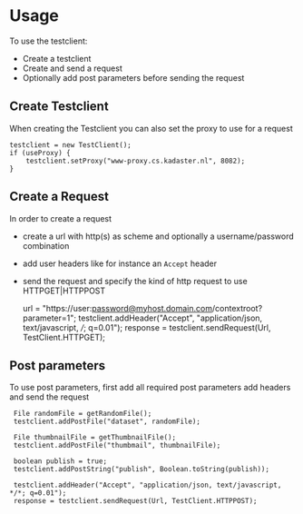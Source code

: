 
# Usage

To use the testclient:
+ Create a testclient
+ Create and send a request
+ Optionally add post parameters before sending the request

## Create Testclient
When creating the Testclient you can also set the proxy to use for a request

	testclient = new TestClient();
    if (useProxy) {
    	testclient.setProxy("www-proxy.cs.kadaster.nl", 8082);
    }


## Create a Request
In order to create a request
+ create a url with http(s) as scheme and optionally a username/password combination
+ add user headers like for instance an `Accept` header
+ send the request and specify the kind of http request to use HTTPGET|HTTPPOST


    url = "https://user:password@myhost.domain.com/contextroot?parameter=1";
    testclient.addHeader("Accept", "application/json, text/javascript, */*; q=0.01");
    response = testclient.sendRequest(Url, TestClient.HTTPGET);
       
## Post parameters
To use post parameters, first add all required post parameters add headers and send the request

     File randomFile = getRandomFile();
     testclient.addPostFile("dataset", randomFile);
     
     File thumbnailFile = getThumbnailFile();
     testclient.addPostFile("thumbmail", thumbnailFile);
        
     boolean publish = true;
     testclient.addPostString("publish", Boolean.toString(publish));
     
     testclient.addHeader("Accept", "application/json, text/javascript, */*; q=0.01");
     response = testclient.sendRequest(Url, TestClient.HTTPPOST);
 